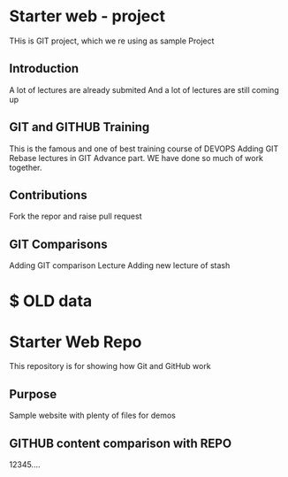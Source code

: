 # Starter web - project
THis is GIT project, which we re using as sample Project

## Introduction
A lot of lectures are already submited
And a lot of lectures are still coming up

## GIT and GITHUB Training
This is the famous and one of best training course of DEVOPS
Adding GIT Rebase lectures in GIT Advance part. WE have done so much of work together.

## Contributions
Fork the repor and raise pull request

## GIT Comparisons
Adding GIT comparison Lecture
Adding new lecture of stash


# $ OLD data
# Starter Web Repo
This repository is for showing how Git and GitHub work

## Purpose
Sample website with plenty of files for demos

## GITHUB content comparison with REPO

12345....
